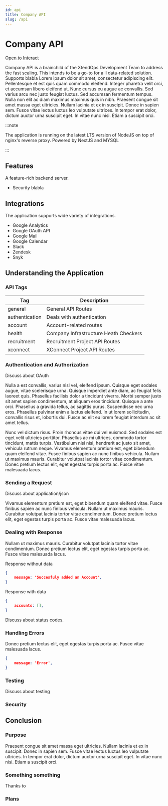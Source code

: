 ```yaml
---
id: api
title: Company API
slug: /api
---
```


# Company API

[Open to Interact](https://api.xtendops.com/docs)

Company API is a brainchild of the XtendOps Development Team to address the fast scaling. This intends to be a go-to for a ll data-related solution. Supports blabla Lorem ipsum dolor sit amet, consectetur adipiscing elit. Pellentesque et est quis quam commodo eleifend. Integer pharetra velit orci, et accumsan libero eleifend ut. Nunc cursus eu augue ac convallis. Sed varius arcu nec justo feugiat luctus. Sed accumsan fermentum tempus. Nulla non elit ac diam maximus maximus quis in nibh. Praesent congue sit amet massa eget ultricies. Nullam lacinia et ex in suscipit. Donec in sapien sem. Fusce vitae lectus luctus leo vulputate ultrices. In tempor erat dolor, dictum auctor urna suscipit eget. In vitae nunc nisi. Etiam a suscipit orci.

:::note

The application is running on the latest LTS version of NodeJS on top of nginx's reverse proxy. Powered by NextJS and MYSQL

:::

## Features

A feature-rich backend server.

- Security blabla

## Integrations

The application supports wide variety of integrations.

- Google Analytics
- Google OAuth API
- Google Mail
- Google Calendar
- Slack
- Zendesk
- Snyk

## Understanding the Application

### API Tags

Tag | Description |
--- | --- |
general | General API Routes |
authentication  | Deals with authentication |
account  | Account-related routes |
health | Company Infrastructure Heath Checkers |
recruitment | Recruitment Project API Routes |
xconnect | XConnect Project API Routes |

### Authentication and Authorization

Discuss about OAuth

Nulla a est convallis, varius nisl vel, eleifend ipsum. Quisque eget sodales augue, vitae scelerisque urna. Quisque imperdiet ante diam, ac feugiat felis laoreet quis. Phasellus facilisis dolor a tincidunt viverra. Morbi semper justo sit amet sapien condimentum, at aliquam eros tincidunt. Quisque a ante orci. Phasellus a gravida tellus, ac sagittis purus. Suspendisse nec urna eros. Phasellus pulvinar enim a luctus eleifend. In ut lorem sollicitudin, convallis risus et, lobortis dui. Fusce ac elit eu lorem feugiat interdum ac sit amet tellus.

Nunc vel dictum risus. Proin rhoncus vitae dui vel euismod. Sed sodales est eget velit ultricies porttitor. Phasellus ac mi ultrices, commodo tortor tincidunt, mattis turpis. Vestibulum nisi nisi, hendrerit ac justo sit amet, vehicula rutrum neque. Vivamus elementum pretium est, eget bibendum quam eleifend vitae. Fusce finibus sapien ac nunc finibus vehicula. Nullam ut maximus mauris. Curabitur volutpat lacinia tortor vitae condimentum. Donec pretium lectus elit, eget egestas turpis porta ac. Fusce vitae malesuada lacus.

### Sending a Request

Discuss about application/json

Vivamus elementum pretium est, eget bibendum quam eleifend vitae. Fusce finibus sapien ac nunc finibus vehicula. Nullam ut maximus mauris. Curabitur volutpat lacinia tortor vitae condimentum. Donec pretium lectus elit, eget egestas turpis porta ac. Fusce vitae malesuada lacus.

### Dealing with Response

Nullam ut maximus mauris. Curabitur volutpat lacinia tortor vitae condimentum.
Donec pretium lectus elit, eget egestas turpis porta ac. Fusce vitae malesuada lacus.

Response without data

```json
{
    message: 'Succesfuly added an Account',
}

```

Response with data

```json
{
    accounts: [],
}
```

Discuss about status codes.

### Handling Errors

Donec pretium lectus elit, eget egestas turpis porta ac. Fusce vitae malesuada lacus.

```json
{
    message: 'Error',
}
```

### Testing

Discuss about testing

### Security

## Conclusion

### Purpose

Praesent congue sit amet massa eget ultricies. Nullam lacinia et ex in suscipit. Donec in sapien sem. Fusce vitae lectus luctus leo vulputate ultrices. In tempor erat dolor, dictum auctor urna suscipit eget. In vitae nunc nisi. Etiam a suscipit orci.

### Something something

Thanks to

### Plans
